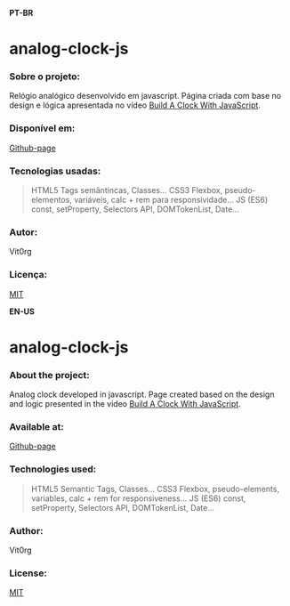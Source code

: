 **PT-BR**
# analog-clock-js

### Sobre o projeto:
Relógio analógico desenvolvido em javascript.
Página criada com base no design e lógica apresentada no vídeo [Build A Clock With JavaScript](https://youtu.be/Ki0XXrlKlHY).

### Disponível em:
[Github-page](https://vit0rg.github.io/analog-clock-js/)

### Tecnologias usadas:
> HTML5
Tags semântincas, Classes...
> CSS3
Flexbox, pseudo-elementos, variáveis, calc + rem para responsividade...
> JS (ES6)
const, setProperty, Selectors API, DOMTokenList, Date... 

### Autor:
Vit0rg

### Licença:
[MIT](https://github.com/Vit0rg/analog-clock-js/blob/master/LICENSE)

**EN-US** 
# analog-clock-js
 
### About the project: 
Analog clock developed in javascript.
Page created based on the design and logic presented in the video [Build A Clock With JavaScript](https://youtu.be/Ki0XXrlKlHY).

### Available at:
[Github-page](https://vit0rg.github.io/analog-clock-js/)

### Technologies used: 
> HTML5 
Semantic Tags, Classes... 
> CSS3 
Flexbox, pseudo-elements, variables, calc + rem for responsiveness... 
> JS (ES6)
const, setProperty, Selectors API, DOMTokenList, Date...

### Author:
Vit0rg

### License:
[MIT](https://github.com/Vit0rg/analog-clock-js/blob/master/LICENSE)
